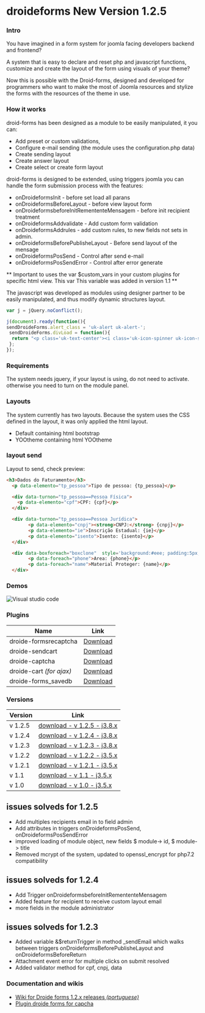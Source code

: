 # droideforms New Version 1.2.5

### Intro
You have imagined in a form system for joomla facing developers backend and frontend?

A system that is easy to declare and reset php and javascript functions, customize and create the layout of the form using visuals of your theme?

Now this is possible with the Droid-forms, designed and developed for programmers who want to make the most of Joomla resources and stylize the forms with the resources of the theme in use.

### How it works
droid-forms has been designed as a module to be easily manipulated, it you can:

* Add preset or custom validations,
* Configure e-mail sending (the module uses the configuration.php data)
* Create sending layout
* Create answer layout
* Create select or create form layout

droid-forms is designed to be extended, using triggers joomla you can handle the form submission process with the features:
* onDroideformsInit - before set load all parans
* onDroideformsBeforeLayout - before view layout form
* onDroideformsbeforeInitRemententeMensagem - before init recipient treatment
* onDroideformsAddvalidate - Add custom form validation  
* onDroideformsAddrules - add custom rules, to new fields not sets in admin.
* onDroideformsBeforePublisheLayout - Before send layout of the mensage
* onDroideformsPosSend - Control after send e-mail
* onDroideformsPosSendError - Control after error generate

** Important to uses the var $custom_vars in your custom plugins for specific html view. This var This variable was added in version 1.1 **

The javascript was developed as modules using designer partner to be easily manipulated, and thus modify dynamic structures layout.

```javascript
var j = jQuery.noConflict();

j(document).ready(function(){
sendDroideForms.alert_class = 'uk-alert uk-alert-';
 sendDroideForms.divLoad = function(){
  return "<p class='uk-text-center'><i class='uk-icon-spinner uk-icon-spin'></i></p>";
 };
});
```

### Requirements

The system needs jquery, if your layout is using, do not need to activate. otherwise you need to turn on the module panel.


### Layouts

The system currently has two layouts. Because the system uses the CSS defined in the layout, it was only applied the html layout.

* Default containing html bootstrap
* YOOtheme containing html YOOtheme


### layout send

Layout to send, check preview:

```html
<h3>Dados do Faturamento</h3>
  <p data-elemento="tp_pessoa">Tipo de pessoa: {tp_pessoa}</p>

  <div data-turnon="tp_pessoa==Pessoa Física">
    <p data-elemento="cpf">CPF: {cpf}</p>
  </div>

  <div data-turnon="tp_pessoa==Pessoa Jurídica">
        <p data-elemento="cnpj"><strong>CNPJ:</strong> {cnpj}</p>
        <p data-elemento="ie">Inscrição Estadual: {ie}</p>
        <p data-elemento="isento">Isento: {isento}</p>
  </div>

  <div data-boxforeach="boxclone"  style='background:#eee; padding:5px; margin-top:5px; margin:bottom:5px;'>
        <p data-foreach="phone">Area: {phone}</p>
        <p data-foreach="name">Material Proteger: {name}</p>
  </div>


```

### Demos

![Visual studio code](assets/modulodroide.gif)

### Plugins

| Name                    | Link |
|-------------------------|------------------------------------------------------------------|
|droide-formsrecaptcha    | [Download](https://github.com/androidealp/droide-formsrecaptcha) |
|droide-sendcart          | [Download](https://github.com/androidealp/droide-sendcart)       |
|droide-captcha           | [Download](https://github.com/androidealp/droide-captcha)        |
|droide-cart *(for ajax)* | [Download](https://github.com/androidealp/droide-cart)           |
|droide-forms_savedb      | [Download](https://github.com/androidealp/droide-forms_savedb)   |

### Versions

| Version | Link |
|---------|------|
| v 1.2.5   | [download - v 1.2.5 - j3.8.x](https://github.com/androidealp/droide-forms/archive/v1.2.5.3.zip) |
| v 1.2.4   | [download - v 1.2.4 - j3.8.x](https://github.com/androidealp/droide-forms/archive/v1.2.4.2.zip) |
| v 1.2.3   | [download - v 1.2.3 - j3.8.x](https://github.com/androidealp/droide-forms/archive/v1.2.3.zip) |
| v 1.2.2   | [download - v 1.2.2 - j3.5.x](https://github.com/androidealp/droide-forms/archive/v1.2.2.zip) |
| v 1.2.1   | [download - v 1.2.1 - j3.5.x](https://github.com/androidealp/droide-forms/archive/v1.2.1.zip) |
| v 1.1   | [download - v 1.1 - j3.5.x](https://github.com/androidealp/droide-forms/archive/v1.1.zip) |
| v 1.0   | [download - v 1.0 - j3.5.x](https://github.com/androidealp/droide-forms/archive/v1.0.zip) |


## issues solveds for 1.2.5
 * Add multiples recipients email in to field admin
 * Add attributes in triggers onDroideformsPosSend, onDroideformsPosSendError
 * improved loading of module object, new fields $ module-> id, $ module-> title
 * Removed mcrypt of the system, updated to openssl_encrypt for php7.2 compatibility

## issues solveds for 1.2.4
 * Add Trigger onDroideformsbeforeInitRemententeMensagem
 * Added feature for recipient to receive custom layout email
 * more fields in the module administrator

## issues solveds for 1.2.3
 * Added variable &$returnTrigger in method _sendEmail which walks between triggers onDroideformsBeforePublisheLayout and onDroideformsBeforeReturn
 * Attachment event error for multiple clicks on submit resolved
 * Added validator method for cpf, cnpj, data

### Documentation and wikis
* [Wiki for Droide forms 1.2.x releases *(portuguese)*](https://github.com/androidealp/droide-forms/wiki/DroideForms-1.2-Funcionalidades)
* [Plugin droide forms for capcha](https://github.com/androidealp/droide-forms/wiki/Plugin-droide-forms-for-capcha)

